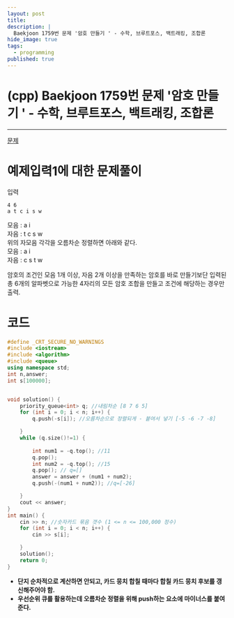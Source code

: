 ```yaml
---
layout: post
title: 
description: |
  Baekjoon 1759번 문제 '암호 만들기 ' - 수학, 브루트포스, 백트래킹, 조합론
hide_image: true
tags:
  - programming
published: true
---
```


# (cpp) Baekjoon 1759번 문제 '암호 만들기 ' - 수학, 브루트포스, 백트래킹, 조합론
* * *
[문제](https://www.acmicpc.net/problem/1759)   
   
# 예제입력1에 대한 문제풀이
입력
```
4 6
a t c i s w
```
모음 : a i   
자음 : t c s w   
위의 자모음 각각을 오름차순 정렬하면 아래와 같다.   
모음 : a i   
자음 : c s t w   
   
암호의 조건인 모음 1개 이상, 자음 2개 이상을 만족하는 암호를 바로 만들기보단 입력된 총 6개의 알파벳으로 가능한 
4자리의 모든 암호 조합을 만들고 조건에 해당하는 경우만 출력.

# 코드
```cpp
#define _CRT_SECURE_NO_WARNINGS
#include <iostream>
#include <algorithm>
#include <queue>
using namespace std;
int n,answer;
int s[100000];


void solution() {
	priority_queue<int> q; //내림차순 [8 7 6 5]
	for (int i = 0; i < n; i++) {
		q.push(-s[i]); //오름차순으로 정렬되게 - 붙여서 넣기 [-5 -6 -7 -8]

	}
	while (q.size()!=1) {
	
		int num1 = -q.top(); //11
		q.pop();
		int num2 = -q.top(); //15
 		q.pop(); // q=[]
		answer = answer + (num1 + num2);
		q.push(-(num1 + num2)); //q=[-26]

	}
	cout << answer;
}
int main() {
	cin >> n; //숫자카드 묶음 갯수 (1 <= n <= 100,000 정수) 
	for (int i = 0; i < n; i++) {
		cin >> s[i];

	}
	solution();
	return 0;
}
```
* **단지 순차적으로 계산하면 안되고, 카드 뭉치 합칠 때마다 합칠 카드 뭉치 후보를 갱신해주어야 함.**
* **우선순위 큐를 활용하는데 오름차순 정렬을 위해 push하는 요소에 마이너스를 붙여준다.**

